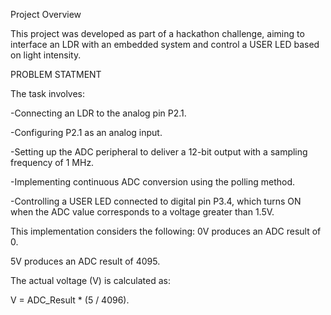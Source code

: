Project Overview


This project was developed as part of a hackathon challenge, aiming to interface an LDR with an embedded system and control a USER LED based on light intensity.

PROBLEM STATMENT

The task involves:

-Connecting an LDR to the analog pin P2.1.

-Configuring P2.1 as an analog input.

-Setting up the ADC peripheral to deliver a 12-bit output with a sampling frequency of 1 MHz.

-Implementing continuous ADC conversion using the polling method.

-Controlling a USER LED connected to digital pin P3.4, which turns ON when the ADC value corresponds to a voltage greater than 1.5V.

This implementation considers the following:
0V produces an ADC result of 0.

5V produces an ADC result of 4095.

The actual voltage (V) is calculated as:

V = ADC_Result * (5 / 4096).
